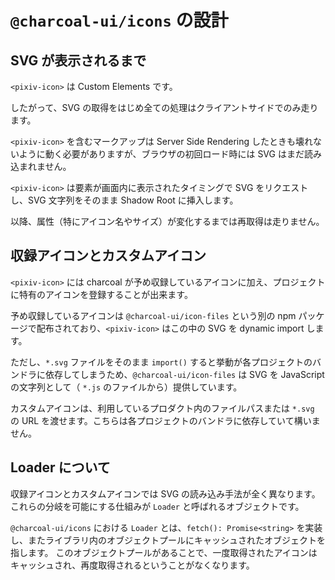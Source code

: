 # `@charcoal-ui/icons` の設計

## SVG が表示されるまで

`<pixiv-icon>` は Custom Elements です。

したがって、SVG の取得をはじめ全ての処理はクライアントサイドでのみ走ります。

`<pixiv-icon>` を含むマークアップは Server Side Rendering したときも壊れないように動く必要がありますが、ブラウザの初回ロード時には SVG はまだ読み込まれません。

`<pixiv-icon>` は要素が画面内に表示されたタイミングで SVG をリクエストし、SVG 文字列をそのまま Shadow Root に挿入します。

以降、属性（特にアイコン名やサイズ）が変化するまでは再取得は走りません。

## 収録アイコンとカスタムアイコン

`<pixiv-icon>` には charcoal が予め収録しているアイコンに加え、プロジェクトに特有のアイコンを登録することが出来ます。

予め収録しているアイコンは `@charcoal-ui/icon-files` という別の npm パッケージで配布されており、`<pixiv-icon>` はこの中の SVG を dynamic import します。

ただし、`*.svg` ファイルをそのまま `import()` すると挙動が各プロジェクトのバンドラに依存してしまうため、`@charcoal-ui/icon-files` は SVG を JavaScript の文字列として（ `*.js` のファイルから）提供しています。

カスタムアイコンは、利用しているプロダクト内のファイルパスまたは `*.svg` の URL を渡せます。こちらは各プロジェクトのバンドラに依存していて構いません。

## Loader について

収録アイコンとカスタムアイコンでは SVG の読み込み手法が全く異なります。これらの分岐を可能にする仕組みが `Loader` と呼ばれるオブジェクトです。

`@charcoal-ui/icons` における `Loader` とは、`fetch(): Promise<string>` を実装し、またライブラリ内のオブジェクトプールにキャッシュされたオブジェクトを指します。
このオブジェクトプールがあることで、一度取得されたアイコンはキャッシュされ、再度取得されるということがなくなります。
